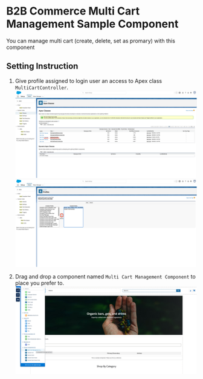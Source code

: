# B2B Commerce Multi Cart Management Sample Component
You can manage multi cart (create, delete, set as promary) with this component


## Setting Instruction
1. Give profile assigned to login user an access to Apex class `MultiCartController`.
    ![](images/profile_assign01.png)
    ![](images/profile_assign02.png)


1. Drag and drop a component named `Multi Cart Management Component` to place you prefer to.
    ![](images/experience_builder.png)


